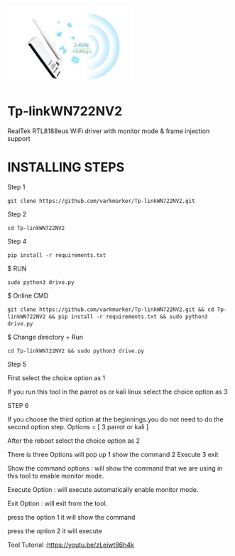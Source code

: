 ![github-small](https://github.com/varkmarker/Tp-linkWN722NV2/blob/v5.3.9/image/image.jpg)
# Tp-linkWN722NV2
RealTek RTL8188eus WiFi driver with monitor mode &amp; frame injection support

# INSTALLING STEPS

Step 1
         
    git clone https://github.com/varkmarker/Tp-linkWN722NV2.git
Step 2

    cd Tp-linkWN722NV2
Step 4

    pip install -r requirements.txt
 $ RUN   
    
    sudo python3 drive.py
 $ Online CMD 
    
    git clone https://github.com/varkmarker/Tp-linkWN722NV2.git && cd Tp-linkWN722NV2 && pip install -r requirements.txt && sudo python3 drive.py
 $ Change directory + Run
    
    cd Tp-linkWN722NV2 && sudo python3 drive.py
Step 5

 First select the choice option as 1

 If you run this tool in the parrot os or kali linux select the choice option as 3

STEP 6
  
  If you choose the third option at the beginnings.you do not need to do  the second option step. Options = [ 3 parrot or kali ]
  
  
  After the reboot select the choice option as 2 

  There is three Options will pop up 
  1 show the command
  2 Execute
  3 exit

  Show the command  options :  will show the command that  we are using in this tool to enable monitor mode.

  
  Execute Option : will execute automatically enable monitor mode.

  
  Exit Option : will exit from the tool.

  press the option   1 it will show the command

  press the option  2  it will execute
  
Tool Tutorial :https://youtu.be/zLeiwt86h4k
 
